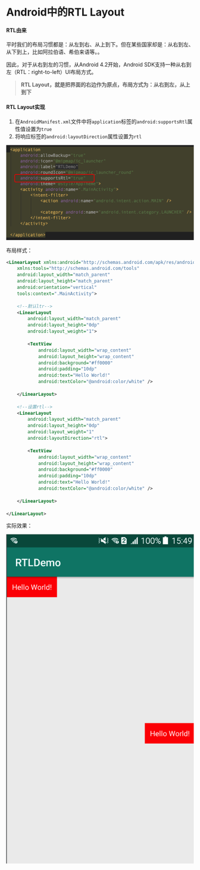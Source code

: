 # Android中的RTL Layout
#### RTL由来
平时我们的布局习惯都是：从左到右、从上到下。但在某些国家却是：从右到左、从下到上，比如阿拉伯语、希伯来语等。。

因此，对于从右到左的习惯，从Android 4.2开始，Android SDK支持一种从右到左（RTL：right-to-left）UI布局方式。

> __RTL Layout，就是把界面的右边作为原点，布局方式为：从右到左，从上到下__

#### RTL Layout实现
 1. 在`AndroidManifest.xml`文件中将`application`标签的`android:supportsRtl`属性值设置为`true`
 2. 将响应标签的`android:layoutDirection`属性设置为`rtl`

![](imgs/rtl_01.png)

布局样式：

```xml
<LinearLayout xmlns:android="http://schemas.android.com/apk/res/android"
    xmlns:tools="http://schemas.android.com/tools"
    android:layout_width="match_parent"
    android:layout_height="match_parent"
    android:orientation="vertical"
    tools:context=".MainActivity">

    <!--默认ltr-->
    <LinearLayout
        android:layout_width="match_parent"
        android:layout_height="0dp"
        android:layout_weight="1">

        <TextView
            android:layout_width="wrap_content"
            android:layout_height="wrap_content"
            android:background="#ff0000"
            android:padding="10dp"
            android:text="Hello World!"
            android:textColor="@android:color/white" />

    </LinearLayout>

    <!--设置rtl-->
    <LinearLayout
        android:layout_width="match_parent"
        android:layout_height="0dp"
        android:layout_weight="1"
        android:layoutDirection="rtl">

        <TextView
            android:layout_width="wrap_content"
            android:layout_height="wrap_content"
            android:background="#ff0000"
            android:padding="10dp"
            android:text="Hello World!"
            android:textColor="@android:color/white" />

    </LinearLayout>

</LinearLayout>
```

实际效果：

![](/imgs/rtl_02.png)